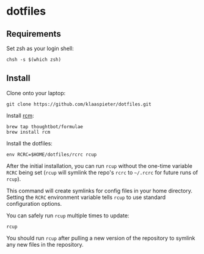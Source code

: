 dotfiles
========

Requirements
------------

Set zsh as your login shell:

    chsh -s $(which zsh)

Install
-------

Clone onto your laptop:

    git clone https://github.com/klaaspieter/dotfiles.git

Install [rcm](https://github.com/thoughtbot/rcm):

    brew tap thoughtbot/formulae
    brew install rcm

Install the dotfiles:

    env RCRC=$HOME/dotfiles/rcrc rcup

After the initial installation, you can run `rcup` without the one-time variable
`RCRC` being set (`rcup` will symlink the repo's `rcrc` to `~/.rcrc` for future
runs of `rcup`).

This command will create symlinks for config files in your home directory.
Setting the `RCRC` environment variable tells `rcup` to use standard
configuration options.

You can safely run `rcup` multiple times to update:

    rcup

You should run `rcup` after pulling a new version of the repository to symlink
any new files in the repository.
